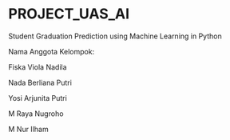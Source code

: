 # PROJECT_UAS_AI

Student Graduation Prediction using Machine Learning in Python

Nama Anggota Kelompok:

Fiska Viola Nadila

Nada Berliana Putri

Yosi Arjunita Putri

M Raya Nugroho

M Nur Ilham
